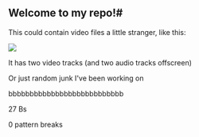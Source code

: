 ## Welcome to my repo!#

This could contain video files a little stranger, like this:

<img src="https://cdn.discordapp.com/attachments/679489631452266498/1217111099497779390/image.png" align="center"></img>

It has two video tracks (and two audio tracks offscreen)

Or just random junk I've been working on

bbbbbbbbbbbbbbbbbbbbbbbbbbb

27 Bs

0 pattern breaks

